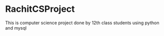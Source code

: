 # RachitCSProject
This is computer science project done by 12th class students using python and mysql
